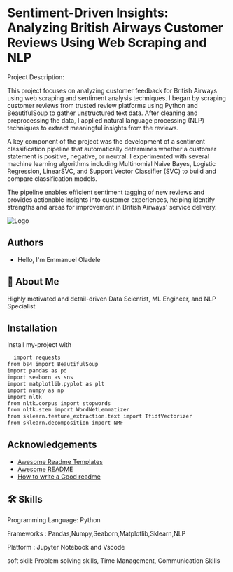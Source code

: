 
# Sentiment-Driven Insights: Analyzing British Airways Customer Reviews Using Web Scraping and NLP

Project Description:

This project focuses on analyzing customer feedback for British Airways using web scraping and sentiment analysis techniques. I began by scraping customer reviews from trusted review platforms using Python and BeautifulSoup to gather unstructured text data. After cleaning and preprocessing the data, I applied natural language processing (NLP) techniques to extract meaningful insights from the reviews.

A key component of the project was the development of a sentiment classification pipeline that automatically determines whether a customer statement is positive, negative, or neutral. I experimented with several machine learning algorithms including Multinomial Naive Bayes, Logistic Regression, LinearSVC, and Support Vector Classifier (SVC) to build and compare classification models.

The pipeline enables efficient sentiment tagging of new reviews and provides actionable insights into customer experiences, helping identify strengths and areas for improvement in British Airways' service delivery.


![Logo](https://th.bing.com/th/id/OIP.SmGSkoZnysaZpDsXAxqjwQHaDt?w=342&h=174&c=7&r=0&o=5&dpr=1.3&pid=1.7)
## Authors

- Hello, I'm Emmanuel Oladele


## 🚀 About Me

Highly motivated and detail-driven Data Scientist, ML Engineer, and NLP Specialist
## Installation

Install my-project with

```bash
  import requests
from bs4 import BeautifulSoup
import pandas as pd
import seaborn as sns
import matplotlib.pyplot as plt
import numpy as np
import nltk
from nltk.corpus import stopwords
from nltk.stem import WordNetLemmatizer
from sklearn.feature_extraction.text import TfidfVectorizer
from sklearn.decomposition import NMF
```
    
## Acknowledgements

 - [Awesome Readme Templates](https://awesomeopensource.com/project/elangosundar/awesome-README-templates)
 - [Awesome README](https://github.com/matiassingers/awesome-readme)
 - [How to write a Good readme](https://bulldogjob.com/news/449-how-to-write-a-good-readme-for-your-github-project)


## 🛠 Skills
Programming Language: Python 

Frameworks : Pandas,Numpy,Seaborn,Matplotlib,Sklearn,NLP

Platform : Jupyter Notebook and Vscode

soft skill: Problem solving skills, Time Management, Communication Skills

